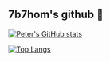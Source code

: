 ## 7b7hom's github 👋

[![Peter's GitHub stats](https://github-readme-stats.vercel.app/api?username=7b7hom)]()

[![Top Langs](https://github-readme-stats.vercel.app/api/top-langs/?username=7b7hom&langs_count=10&layout=compact)]()
<!--
**7b7hom/7b7hom** is a ✨ _special_ ✨ repository because its `README.md` (this file) appears on your GitHub profile.

Here are some ideas to get you started:

- 🔭 I’m currently working on ...
- 🌱 I’m currently learning ...
- 👯 I’m looking to collaborate on ...
- 🤔 I’m looking for help with ...
- 💬 Ask me about ...
- 📫 How to reach me: ...
- 😄 Pronouns: ...
- ⚡ Fun fact: ...
-->
